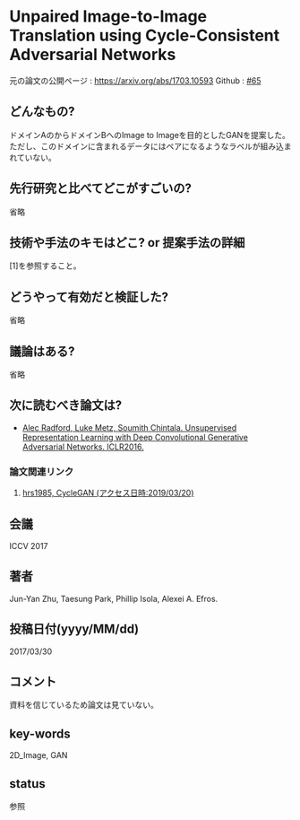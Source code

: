 # Unpaired Image-to-Image Translation using Cycle-Consistent Adversarial Networks

元の論文の公開ページ : https://arxiv.org/abs/1703.10593
Github : [#65](https://github.com/Obarads/obarads.github.io/issues/65)

## どんなもの?
ドメインAのからドメインBへのImage to Imageを目的としたGANを提案した。ただし、このドメインに含まれるデータにはペアになるようなラベルが組み込まれていない。

## 先行研究と比べてどこがすごいの?
省略

## 技術や手法のキモはどこ? or 提案手法の詳細
[1]を参照すること。

## どうやって有効だと検証した?
省略

## 議論はある?
省略

## 次に読むべき論文は?
- [Alec Radford, Luke Metz, Soumith Chintala. Unsupervised Representation Learning with Deep Convolutional Generative Adversarial Networks. ICLR2016.](https://arxiv.org/abs/1511.06434)

### 論文関連リンク
1. [hrs1985, CycleGAN (アクセス日時:2019/03/20)](https://qiita.com/hrs1985/items/050acb15ce33675f07ec)

## 会議
ICCV 2017

## 著者
Jun-Yan Zhu, Taesung Park, Phillip Isola, Alexei A. Efros.

## 投稿日付(yyyy/MM/dd)
2017/03/30

## コメント
資料を信じているため論文は見ていない。

## key-words
2D_Image, GAN

## status
参照